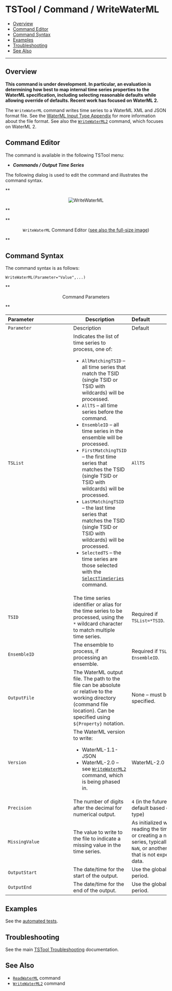 # TSTool / Command / WriteWaterML #

*   [Overview](#overview)
*   [Command Editor](#command-editor)
*   [Command Syntax](#command-syntax)
*   [Examples](#examples)
*   [Troubleshooting](#troubleshooting)
*   [See Also](#see-also)

-------------------------

## Overview ##

**This command is under development.  In particular, an evaluation is determining how best to
map internal time series properties to the WaterML specification,
including selecting reasonable defaults while allowing override of defaults.
Recent work has focused on WaterML 2.**

The `WriteWaterML` command writes time series to a WaterML XML and JSON format file.
See the [WaterML Input Type Appendix](../../datastore-ref/WaterML/WaterML.md) for more information about the file format.
See also the [`WriteWaterML2`](../WriteWaterML2/WriteWaterML2.md) command, which focuses on WaterML 2.

## Command Editor ##

The command is available in the following TSTool menu:

*   ***Commands / Output Time Series***

The following dialog is used to edit the command and illustrates the command syntax.

**<p style="text-align: center;">
![WriteWaterML](WriteWaterML.png)
</p>**

**<p style="text-align: center;">
`WriteWaterML` Command Editor (<a href="../WriteWaterML.png">see also the full-size image</a>)
</p>**

## Command Syntax ##

The command syntax is as follows:

```text
WriteWaterML(Parameter="Value",...)
```
**<p style="text-align: center;">
Command Parameters
</p>**

|**Parameter**&nbsp;&nbsp;&nbsp;&nbsp;&nbsp;&nbsp;&nbsp;&nbsp;&nbsp;&nbsp;&nbsp;&nbsp;&nbsp;&nbsp;&nbsp;&nbsp;&nbsp;&nbsp;&nbsp;&nbsp;&nbsp;&nbsp;&nbsp;&nbsp;&nbsp;|**Description**|**Default**&nbsp;&nbsp;&nbsp;&nbsp;&nbsp;&nbsp;&nbsp;&nbsp;&nbsp;&nbsp;&nbsp;&nbsp;&nbsp;&nbsp;&nbsp;&nbsp;&nbsp;&nbsp;&nbsp;&nbsp;&nbsp;&nbsp;&nbsp;&nbsp;&nbsp;&nbsp;&nbsp;|
|--------------|-----------------|-----------------|
| `Parameter` | Description | Default |
| `TSList` | Indicates the list of time series to process, one of:<ul><li> `AllMatchingTSID` – all time series that match the TSID (single TSID or TSID with wildcards) will be processed.</li><li> `AllTS` – all time series before the command.</li><li> `EnsembleID` – all time series in the ensemble will be processed.</li><li> `FirstMatchingTSID` – the first time series that matches the TSID (single TSID or TSID with wildcards) will be processed.</li><li> `LastMatchingTSID` – the last time series that matches the TSID (single TSID or TSID with wildcards) will be processed.</li><li> `SelectedTS` – the time series are those selected with the [`SelectTimeSeries`](../SelectTimeSeries/SelectTimeSeries.md) command. | `AllTS` |
| `TSID` | The time series identifier or alias for the time series to be processed, using the `*` wildcard character to match multiple time series. | Required if `TSList=*TSID`. |
| `EnsembleID` | The ensemble to process, if processing an ensemble. | Required if `TSList= EnsembleID`. |
| `OutputFile` | The WaterML output file.  The path to the file can be absolute or relative to the working directory (command file location).  Can be specified using `${Property}` notation. | None – must be specified. |
| `Version` | The WaterML version to write:<ul><li> WaterML-1.1- JSON</li><li> WaterML-2.0 – see [`WriteWaterML2`](../WriteWaterML2/WriteWaterML2.md) command, which is being phased in. | WaterML-2.0 |
| `Precision` | The number of digits after the decimal for numerical output. | `4` (in the future may default based on data type) |
| `MissingValue` | The value to write to the file to indicate a missing value in the time series. | As initialized when reading the time series or creating a new time series, typically `-999`, `NaN`, or another value that is not expected in data. |
| `OutputStart` | The date/time for the start of the output. | Use the global output period. |
| `OutputEnd` | The date/time for the end of the output. | Use the global output period. |

## Examples ##

See the [automated tests](https://github.com/OpenCDSS/cdss-app-tstool-test/tree/master/test/commands/WriteWaterML).

## Troubleshooting ##

See the main [TSTool Troubleshooting](../../troubleshooting/troubleshooting.md) documentation.

## See Also ##

*   [`ReadWaterML`](../ReadWaterML/ReadWaterML.md) command
*   [`WriteWaterML2`](../WriteWaterML2/WriteWaterML2.md) command
